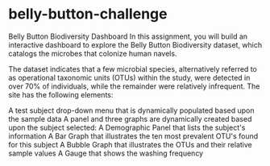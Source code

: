 # belly-button-challenge
Belly Button Biodiversity Dashboard
In this assignment, you will build an interactive dashboard to explore the Belly Button Biodiversity dataset, which catalogs the microbes that colonize human navels.

The dataset indicates that a few microbial species, alternatively referred to as operational taxonomic units (OTUs) within the study, were detected in over 70% of individuals, while the remainder were relatively infrequent.
The site has the following elements:

A test subject drop-down menu that is dynamically populated based upon the sample data
A panel and three graphs are dynamically created based upon the subject selected:
A Demographic Panel that lists the subject's information
A Bar Graph that illustrates the ten most prevalent OTU's found for this subject
A Bubble Graph that illustrates the OTUs and their relative sample values
A Gauge that shows the washing frequency
